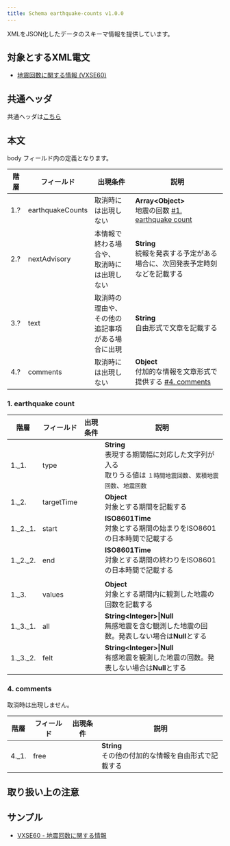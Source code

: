 ```yaml
---
title: Schema earthquake-counts v1.0.0
---
```


XMLをJSON化したデータのスキーマ情報を提供しています。

## 対象とするXML電文

* [地震回数に関する情報 (VXSE60)](/docs/telegrams/et01350.md)

## 共通ヘッダ

共通ヘッダは[こちら](/docs/reference/conversion/json/index.md#schema-head)

## 本文

body フィールド内の定義となります。

| 階層  | フィールド            | 出現条件                          | 説明                                                                        | 
|-----|------------------|-------------------------------|---------------------------------------------------------------------------| 
| 1.? | earthquakeCounts | 取消時には出現しない                    | **Array<Object\>**<br/> 地震の回数 [#1. earthquake count](#1-earthquake-count) |
| 2.? | nextAdvisory     | 本情報で終わる場合や、<br/>取消時には出現しない    | **String**<br/> 続報を発表する予定がある場合に、次回発表予定時刻などを記載する                           |
| 3.? | text             | 取消時の理由や、<br/>その他の追記事項がある場合に出現 | **String**<br/>自由形式で文章を記載する                                               |
| 4.? | comments         | 取消時には出現しない                    | **Object**<br/>付加的な情報を文章形式で提供する [#4. comments](#4-comments)               |


### 1. earthquake count

| 階層       | フィールド      | 出現条件 | 説明                                                                        |
|----------|------------|------|---------------------------------------------------------------------------|
| 1._1.    | type       |      | **String**<br/> 表現する期間幅に対応した文字列が入る <br/> 取りうる値は `１時間地震回数`、`累積地震回数`、`地震回数` |
| 1._2.    | targetTime |      | **Object**<br/> 対象とする期間を記載する                                              |
| 1._2._1. | start      |      | **ISO8601Time**<br/> 対象とする期間の始まりをISO8601の日本時間で記載する                        |
| 1._2._2. | end        |      | **ISO8601Time**<br/> 対象とする期間の終わりをISO8601の日本時間で記載する                        |
|          |            |
| 1._3.    | values     |      | **Object**<br/> 対象とする期間内に観測した地震の回数を記載する                                   |
| 1._3._1. | all        |      | **String<Integer\>\|Null**<br/> 無感地震を含む観測した地震の回数。発表しない場合は**Null**とする      |
| 1._3._2. | felt       |      | **String<Integer\>\|Null**<br/> 有感地震を観測した地震の回数。発表しない場合は**Null**とする        |


### 4. comments

取消時は出現しません。

| 階層    | フィールド | 出現条件 | 説明                                  |
|-------|-------|------|-------------------------------------|
| 4._1. | free  |      | **String**<br/>その他の付加的な情報を自由形式で記載する |

## 取り扱い上の注意


## サンプル

* [VXSE60 - 地震回数に関する情報](https://sample.dmdata.jp/conversion/json/schema/earthquake-counts/vxse60_rjtd_20080826120015.json)
